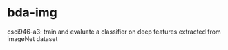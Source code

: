 # bda-img
csci946-a3: train and evaluate a classifier on deep features extracted from imageNet dataset
